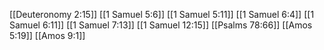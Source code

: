 [[Deuteronomy 2:15]]
[[1 Samuel 5:6]]
[[1 Samuel 5:11]]
[[1 Samuel 6:4]]
[[1 Samuel 6:11]]
[[1 Samuel 7:13]]
[[1 Samuel 12:15]]
[[Psalms 78:66]]
[[Amos 5:19]]
[[Amos 9:1]]
